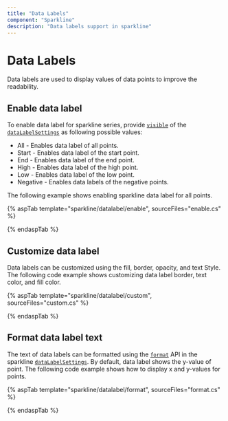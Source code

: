 ```yaml
---
title: "Data Labels"
component: "Sparkline"
description: "Data labels support in sparkline"
---
```


# Data Labels

Data labels are used to display values of data points to improve the readability.

## Enable data label

To enable data label for sparkline series, provide [`visible`](https://help.syncfusion.com/cr/aspnetcore-js2/Syncfusion.EJ2~Syncfusion.EJ2.Charts.SparklineSparklineDataLabelSettings~Visible.html) of the [`dataLabelSettings`](https://help.syncfusion.com/cr/aspnetcore-js2/Syncfusion.EJ2~Syncfusion.EJ2.Charts.SparklineSparklineDataLabelSettings.html) as following possible values:

* All - Enables data label of  all points.
* Start - Enables data label of the start point.
* End - Enables data label of the end point.
* High - Enables data label of the high point.
* Low - Enables data label of the low point.
* Negative - Enables data labels of the negative points.

The following example shows enabling sparkline data label for all points.

{% aspTab template="sparkline/datalabel/enable", sourceFiles="enable.cs" %}

{% endaspTab %}

## Customize data label

Data labels can be customized using the fill, border, opacity, and text Style. The following code example shows customizing data label border, text color, and fill color.

{% aspTab template="sparkline/datalabel/custom", sourceFiles="custom.cs" %}

{% endaspTab %}

## Format data label text

The text of data labels can be formatted using the [`format`](https://help.syncfusion.com/cr/aspnetcore-js2/Syncfusion.EJ2~Syncfusion.EJ2.Charts.SparklineSparklineDataLabelSettings~Format.html) API in the sparkline [`dataLabelSettings`](https://help.syncfusion.com/cr/aspnetcore-js2/Syncfusion.EJ2~Syncfusion.EJ2.Charts.SparklineSparklineDataLabelSettings.html). By default, data label shows the y-value of point. The following code example shows how to display x and y-values for points.

{% aspTab template="sparkline/datalabel/format", sourceFiles="format.cs" %}

{% endaspTab %}